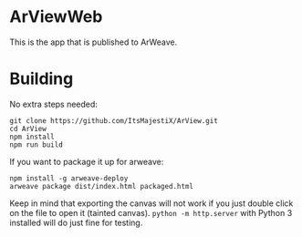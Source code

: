 # ArViewWeb
This is the app that is published to ArWeave.
# Building
No extra steps needed:

```
git clone https://github.com/ItsMajestiX/ArView.git
cd ArView
npm install
npm run build
```

If you want to package it up for arweave:
```
npm install -g arweave-deploy
arweave package dist/index.html packaged.html
```
Keep in mind that exporting the canvas will not work if you just double click on the file to open it (tainted canvas). `python -m http.server` with Python 3 installed will do just fine for testing.


